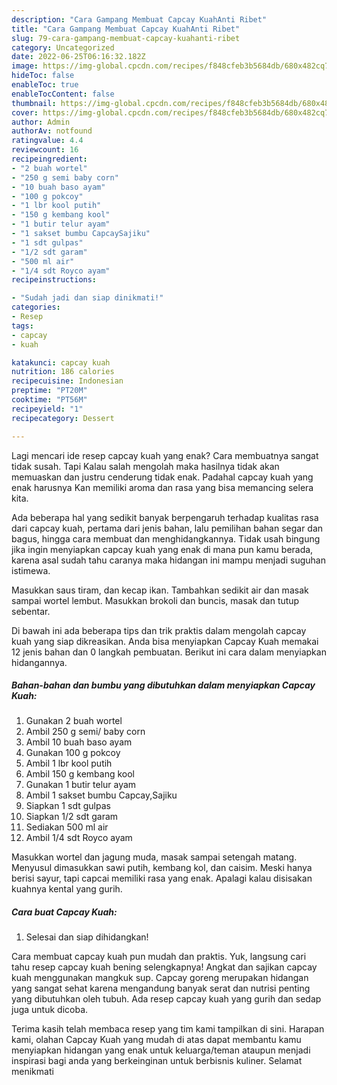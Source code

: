 ```yaml
---
description: "Cara Gampang Membuat Capcay KuahAnti Ribet"
title: "Cara Gampang Membuat Capcay KuahAnti Ribet"
slug: 79-cara-gampang-membuat-capcay-kuahanti-ribet
category: Uncategorized
date: 2022-06-25T06:16:32.182Z
image: https://img-global.cpcdn.com/recipes/f848cfeb3b5684db/680x482cq70/capcay-kuah-foto-resep-utama.jpg
hideToc: false
enableToc: true
enableTocContent: false
thumbnail: https://img-global.cpcdn.com/recipes/f848cfeb3b5684db/680x482cq70/capcay-kuah-foto-resep-utama.jpg
cover: https://img-global.cpcdn.com/recipes/f848cfeb3b5684db/680x482cq70/capcay-kuah-foto-resep-utama.jpg
author: Admin
authorAv: notfound
ratingvalue: 4.4
reviewcount: 16
recipeingredient:
- "2 buah wortel"
- "250 g semi baby corn"
- "10 buah baso ayam"
- "100 g pokcoy"
- "1 lbr kool putih"
- "150 g kembang kool"
- "1 butir telur ayam"
- "1 sakset bumbu CapcaySajiku"
- "1 sdt gulpas"
- "1/2 sdt garam"
- "500 ml air"
- "1/4 sdt Royco ayam"
recipeinstructions:

- "Sudah jadi dan siap dinikmati!"
categories:
- Resep
tags:
- capcay
- kuah

katakunci: capcay kuah 
nutrition: 186 calories
recipecuisine: Indonesian
preptime: "PT20M"
cooktime: "PT56M"
recipeyield: "1"
recipecategory: Dessert

---
```



Lagi mencari ide resep capcay kuah yang enak? Cara membuatnya sangat tidak susah. Tapi Kalau salah mengolah maka hasilnya tidak akan memuaskan dan justru cenderung tidak enak. Padahal capcay kuah yang enak harusnya Kan memiliki aroma dan rasa yang bisa memancing selera kita.


Ada beberapa hal yang sedikit banyak berpengaruh terhadap kualitas rasa dari capcay kuah, pertama dari jenis bahan, lalu pemilihan bahan segar dan bagus, hingga cara membuat dan menghidangkannya. Tidak usah bingung jika ingin menyiapkan capcay kuah yang enak di mana pun kamu berada, karena asal sudah tahu caranya maka hidangan ini mampu menjadi suguhan istimewa.

Masukkan saus tiram, dan kecap ikan. Tambahkan sedikit air dan masak sampai wortel lembut. Masukkan brokoli dan buncis, masak dan tutup sebentar.


Di bawah ini ada beberapa tips dan trik praktis dalam mengolah capcay kuah yang siap dikreasikan. Anda bisa menyiapkan Capcay Kuah memakai 12 jenis bahan dan 0 langkah pembuatan. Berikut ini cara dalam menyiapkan hidangannya.

<!--inarticleads1-->

##### Bahan-bahan dan bumbu yang dibutuhkan dalam menyiapkan Capcay Kuah:

1. Gunakan 2 buah wortel
1. Ambil 250 g semi/ baby corn
1. Ambil 10 buah baso ayam
1. Gunakan 100 g pokcoy
1. Ambil 1 lbr kool putih
1. Ambil 150 g kembang kool
1. Gunakan 1 butir telur ayam
1. Ambil 1 sakset bumbu Capcay,Sajiku
1. Siapkan 1 sdt gulpas
1. Siapkan 1/2 sdt garam
1. Sediakan 500 ml air
1. Ambil 1/4 sdt Royco ayam


Masukkan wortel dan jagung muda, masak sampai setengah matang. Menyusul dimasukkan sawi putih, kembang kol, dan caisim. Meski hanya berisi sayur, tapi capcai memiliki rasa yang enak. Apalagi kalau disisakan kuahnya kental yang gurih. 

<!--inarticleads2-->

##### Cara buat Capcay Kuah:


1. Selesai dan siap dihidangkan!

Cara membuat capcay kuah pun mudah dan praktis. Yuk, langsung cari tahu resep capcay kuah bening selengkapnya! Angkat dan sajikan capcay kuah menggunakan mangkuk sup. Capcay goreng merupakan hidangan yang sangat sehat karena mengandung banyak serat dan nutrisi penting yang dibutuhkan oleh tubuh. Ada resep capcay kuah yang gurih dan sedap juga untuk dicoba. 

Terima kasih telah membaca resep yang tim kami tampilkan di sini. Harapan kami, olahan Capcay Kuah yang mudah di atas dapat membantu kamu menyiapkan hidangan yang enak untuk keluarga/teman ataupun menjadi inspirasi bagi anda yang berkeinginan untuk berbisnis kuliner. Selamat menikmati
